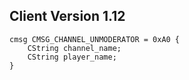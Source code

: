 ## Client Version 1.12

```rust,ignore
cmsg CMSG_CHANNEL_UNMODERATOR = 0xA0 {
    CString channel_name;    
    CString player_name;    
}

```
